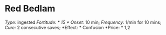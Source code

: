﻿---
name: Red Bedlam
type: ingested
fortitude: 15
onset: 10 min
frequency: 1/min for 10 mins
effect:
  "Confusion"
cure: 2 consecutive saves
price: 1,2
---

# Red Bedlam
 *Type:* ingested
*Fortitude: * 15 * Onset:* 10 min;  *Frequency*: 1/min for 10 mins;  *Cure:* 2 consecutive saves; 
*Effect: * Confusion
*Price: * 1,2